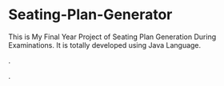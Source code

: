 # Seating-Plan-Generator

This is My Final Year Project of Seating Plan Generation During Examinations. It is totally developed using Java Language.












.










































































































































































































































































































.







































